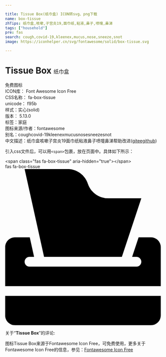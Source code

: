 ```yaml
---

title: Tissue Box(纸巾盒) ICON转svg、png下载
name: box-tissue
zhTips: 纸巾盒,咳嗽,子宫炎19,面巾纸,粘液,鼻子,喷嚏,鼻涕
tags: ["household"]
pre: fas
search: cough,covid-19,kleenex,mucus,nose,sneeze,snot
image: https://iconhelper.cn/svg/fontawesome/solid/box-tissue.svg

---
```


# Tissue Box  <small style="font-size: 60%;font-weight: 100">纸巾盒</small>


<div class="detail-page">
<p>
<span><span class="badge-success badge">免费图标</span> </span>
<br/>
<span>
ICON库：
<span class="badge-secondary badge">Font Awesome Icon Free</span> 
</span>
<br/>
<span>
CSS名称：
<span class="badge-secondary badge">fa-box-tissue</span> 
</span>
<br/>
<span>
unicode：
<span class="badge-secondary badge">f95b</span> 
<copy-btn content='f95b' btn-title=""></copy-btn>
<copy-btn :content='String.fromCodePoint(parseInt("f95b", 16))' btn-title="复制U"></copy-btn>
</span><br/><span>样式：<span class="badge-light badge">实心(solid)</span></span>
<br/>
<span>
版本：
<span class="badge-secondary badge">5.13.0</span> 
</span><br/><span>标签：<span class="badge-light badge"><router-link to="/tags/household.html">家庭</router-link></span></span>
<br/>
<span>图标来源/作者：<span class="badge-light badge">fontawesome</span></span> 
<br/>
<span>别名：<span class="badge-light badge">cough</span><span class="badge-light badge">covid-19</span><span class="badge-light badge">kleenex</span><span class="badge-light badge">mucus</span><span class="badge-light badge">nose</span><span class="badge-light badge">sneeze</span><span class="badge-light badge">snot</span></span><br/><span class="zh-detail">中文描述：<span class="badge-primary badge">纸巾盒</span><span class="badge-primary badge">咳嗽</span><span class="badge-primary badge">子宫炎19</span><span class="badge-primary badge">面巾纸</span><span class="badge-primary badge">粘液</span><span class="badge-primary badge">鼻子</span><span class="badge-primary badge">喷嚏</span><span class="badge-primary badge">鼻涕</span><span class="help-link"><span>帮助改进</span>(<a href="https://gitee.com/liuwave/icon-helper/edit/master/json/fontawesome/solid/box-tissue.json" target="_blank" rel="noopener noreferrer">gitee</a><a href="https://github.com/liuwave/icon-helper/edit/master/json/fontawesome/solid/box-tissue.json" target="_blank" rel="noopener noreferrer">github</a></span>)</span><br/>
</p>
</div>
<div class="alert alert-dark">
  <i class="fas fa-box-tissue fa-xs"></i>
  <i class="fas fa-box-tissue fa-sm"></i>
  <i class="fas fa-box-tissue fa-lg"></i>
  <i class="fas fa-box-tissue fa-2x"></i>
  <i class="fas fa-box-tissue fa-3x"></i>
  <i class="fas fa-box-tissue fa-5x"></i>
  <i class="fas fa-box-tissue fa-7x"></i>
</div>
<div>
  <p>引入css文件后，可以用<code>&lt;span&gt;</code>包裹，放在页面中。具体如下所示：    
  </p>
  <div class="alert alert-primary" style="font-size: 14px">
    &lt;span class="fas fa-box-tissue" aria-hidden="true"&gt;&lt;/span&gt;
    <copy-btn content='<span class="fas fa-box-tissue" aria-hidden="true"></span>'></copy-btn>
  </div>
  <div class="alert alert-secondary">
    <i class="fas fa-box-tissue"
    style="font-size: 24px"
    aria-hidden="true"></i> fas fa-box-tissue
    <copy-btn content="fas fa-box-tissue" btn-title="复制图标名称"></copy-btn>
  </div>
</div>
<div id="svg" class="svg-wrap">
<svg xmlns="http://www.w3.org/2000/svg" viewBox="0 0 512 512"><path d="M383.88,287.82l64-192H338.47a70.2,70.2,0,0,1-66.59-48,70.21,70.21,0,0,0-66.6-48H63.88l64,288Zm-384,192a32,32,0,0,0,32,32h448a32,32,0,0,0,32-32v-64H-.12Zm480-256H438.94l-21.33,64h14.27a16,16,0,0,1,0,32h-352a16,16,0,1,1,0-32H95.09l-14.22-64h-49a32,32,0,0,0-32,32v128h512v-128A32,32,0,0,0,479.88,223.82Z"/></svg>
</div>
<detail full-name='fa-box-tissue'></detail>
<div class="icon-detail__container">
<p>关于“<b>Tissue Box</b>”的评论:</p>
</div>
<Vssue title="关于“Tissue Box”的评论" />    
<div><p>图标Tissue Box来源于Fontawesome Icon Free，可免费使用，更多关于  Fontawesome Icon Free的信息，参见：<a target="_blank" href="https://iconhelper.cn/fontawesome.html">Fontawesome Icon Free</a>
</p></div>
